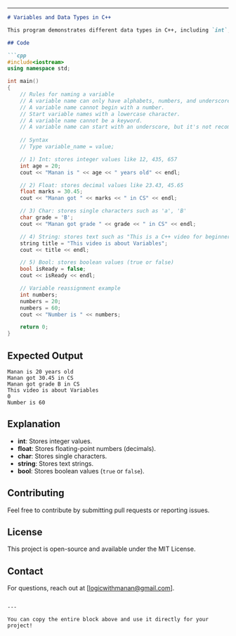 

---

```markdown
# Variables and Data Types in C++

This program demonstrates different data types in C++, including `int`, `float`, `char`, `string`, and `bool`. It also explains the rules for naming variables and provides examples for each data type.

## Code

```cpp
#include<iostream>
using namespace std;

int main()
{
    // Rules for naming a variable
    // A variable name can only have alphabets, numbers, and underscores.
    // A variable name cannot begin with a number.
    // Start variable names with a lowercase character.
    // A variable name cannot be a keyword.
    // A variable name can start with an underscore, but it's not recommended.
    
    // Syntax
    // Type variable_name = value;

    // 1) Int: stores integer values like 12, 435, 657
    int age = 20;
    cout << "Manan is " << age << " years old" << endl;

    // 2) Float: stores decimal values like 23.43, 45.65
    float marks = 30.45;
    cout << "Manan got " << marks << " in CS" << endl;

    // 3) Char: stores single characters such as 'a', 'B'
    char grade = 'B';
    cout << "Manan got grade " << grade << " in CS" << endl;

    // 4) String: stores text such as "This is a C++ video for beginners"
    string title = "This video is about Variables";
    cout << title << endl;

    // 5) Bool: stores boolean values (true or false)
    bool isReady = false;
    cout << isReady << endl;

    // Variable reassignment example
    int numbers;
    numbers = 20;
    numbers = 60;
    cout << "Number is " << numbers;

    return 0;
}
```

## Expected Output

```
Manan is 20 years old
Manan got 30.45 in CS
Manan got grade B in CS
This video is about Variables
0
Number is 60
```

## Explanation

- **int**: Stores integer values.
- **float**: Stores floating-point numbers (decimals).
- **char**: Stores single characters.
- **string**: Stores text strings.
- **bool**: Stores boolean values (`true` or `false`).

## Contributing

Feel free to contribute by submitting pull requests or reporting issues.

## License

This project is open-source and available under the MIT License.

## Contact

For questions, reach out at [logicwithmanan@gmail.com].
```

--- 

You can copy the entire block above and use it directly for your project!